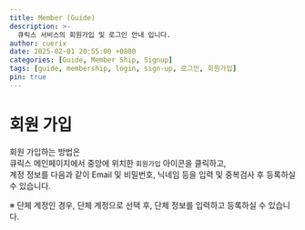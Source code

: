 ```yaml
---
title: Member (Guide)
description: >-
  큐릭스 서비스의 회원가입 및 로그인 안내 입니다.
author: cuerix
date: 2025-02-01 20:55:00 +0800
categories: [Guide, Member Ship, Signup]
tags: [guide, membership, login, sign-up, 로그인, 회원가입]
pin: true
---
```


# 회원 가입
회원 가입하는 방법은  
큐릭스 메인페이지에서 중앙에 위치한 `회원가입` 아이콘을 클릭하고,   
계정 정보를 다음과 같이 Email 및 비밀번호, 닉네임 등을 입력 및 중복검사 후 등록하실 수 있습니다.  

※ 단체 계정인 경우, 단체 계정으로 선택 후, 단체 정보를 입력하고 등록하실 수 있습니다.
